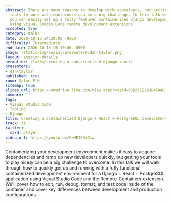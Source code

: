 ```yaml
---
abstract: There are many reasons to develop with containers, but getting your developer
  tools to work with containers can be a big challenge. In this talk we'll show how
  you can easily set up a fully featured containerized Django development environment
  using Visual Studio Code remote development extensions.
accepted: true
category: talks
date: 2020-10-13 14:20:00 -0500
difficulty: Intermediate
end_date: 2020-10-13 15:10:00 -0500
image: /static/img/social/presenters/dan-taylor.png
layout: session-details
permalink: /talks/creating-a-containerized-django-react/
presenters:
- dan-taylor
published: true
room: Salon F-H
sitemap: true
slides_url: https://onedrive.live.com/view.aspx?resid=95D27E8163B4FA4D!8140&ithint=file%2cpptx&authkey=!AERNnu9ppkYTJ-E
summary: ''
tags:
- Visual Studio Code
- Tooling
- Django
title: Creating a containerized Django + React + PostgreSQL development environment
track: t1
twitter:
  card: player
video_url: https://youtu.be/hwHRI59iGlw
---
```


Containerizing your development environment makes it easy to acquire dependencies and ramp up new developers quickly, but getting your tools to play nicely can be a big challenge to overcome. In this talk we will walk through how to quickly get up and running with a fully functional containerized development environment for a Django + React + PostgreSQL application using Visual Studio Code and the Remote-Containers extension. We'll cover how to edit, run, debug, format, and test code inside of the container and cover key differences between development and production configurations.